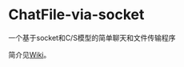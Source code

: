 # ChatFile-via-socket
一个基于socket和C/S模型的简单聊天和文件传输程序

简介见[Wiki](https://github.com/cwxyr/ChatFile-via-socket/wiki/)。
